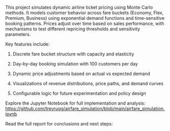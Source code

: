 This project simulates dynamic airline ticket pricing using Monte Carlo methods. It models customer behavior across fare buckets (Economy, Flex, Premium, Business) using exponential demand functions and time-sensitive booking patterns. Prices adjust over time based on sales performance, with mechanisms to test different repricing thresholds and sensitivity parameters.

Key features include:

1. Discrete fare bucket structure with capacity and elasticity

2. Day-by-day booking simulation with 100 customers per day

3. Dynamic price adjustments based on actual vs expected demand

4. Visualizations of revenue distributions, price paths, and demand curves

5. Configurable logic for future experimentation and policy design

Explore the Jupyter Notebook for full implementation and analysis:
https://github.com/trevrugg/airfare_simulation/blob/main/airfare_simulation.ipynb 

Read the full report for conclusions and next steps:
